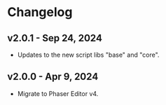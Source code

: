 # Changelog

## v2.0.1 - Sep 24, 2024

* Updates to the new script libs "base" and "core".

## v2.0.0 - Apr 9, 2024

* Migrate to Phaser Editor v4.

